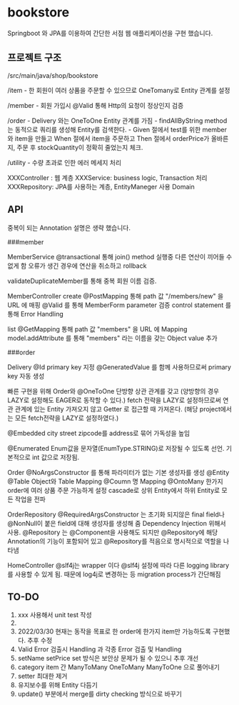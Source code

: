 # bookstore

Springboot 와 JPA를 이용하여 간단한 서점 웹 애플리케이션을 구현 했습니다.

## 프로젝트 구조

/src/main/java/shop/bookstore
  
  /item - 한 회원이 여러 상품을 주문할 수 있으므로 OneTomany로 Entity 관계를 설정
  
  /member - 회원 가입시 @Valid 통해 Http의 요청이 정상인지 검증
  
  /order - Delivery 와는 OneToOne Entity 관계를 가짐
         - findAllByString method는 동적으로 쿼리를 생성해 Entity를 검색한다.
         - Given 절에서 test를 위한 member와 item을 만들고 When 절에서 item을 주문하고 Then 절에서 orderPrice가 올바른지, 주문 후 stockQuantity이 정확히 줄었는지 체크.
  
  /utility - 수량 초과로 인한 에러 메세지 처리
  
  XXXController :  웹 계층
  XXXService: business logic, Transaction 처리
  XXXRepository: JPA를 사용하는 계층, EntityManeger 사용
  Domain


## API
중복이 되는 Annotation 설명은 생략 했습니다.

###member

MemberService
@transactional 통해
join() method 실행중 다른 연산이 끼어들 수 없게 함
오류가 생긴 경우에 연산을 취소하고 rollback

validateDuplicateMember를 통해 중복 회원 이름 검증.

MemberController
create
@PostMapping 통해 path 값 "/members/new" 을 URL 에 매핑
@Valid 를 통해 MemberForm parameter 검증
control statement 를 통해 Error Handling

list
@GetMapping 통해 path 값 "members" 을 URL 에 Mapping
model.addAttribute 를 통해 "members" 라는 이름을 갖는 Object value 추가

###order

Delivery
@Id
primary key 지정
@GeneratedValue 를 함께 사용하므로써 primary key 자동 생성

빠른 구현을 위해 Order와 @OneToOne 단방향 상관 관계를 갖고 (양방향의 경우 LAZY로 설정해도 EAGER로 동작할 수 있다.) fetch 전략을 LAZY로 설정하므로써
연관 관계에 있는 Entity 가져오지 않고 Getter 로 접근할 때 가져온다. (해당 project에서는 모든 fetch전략을 LAZY로 설정하였다.)

@Embedded
city street zipcode를 address로 묶어 가독성을 높임

@Enumerated
Enum값을 문자열(EnumType.STRING)로 저장될 수 있도록 선언. 기본적으로 int 값으로 저장됨.

Order
@NoArgsConstructor 를 통해 파라미터가 없는 기본 생성자를 생성
@Entity @Table Object와 Table Mapping
@Coumn 명 Mapping
@OntoMany 한가지 order에 여러 상품 주문 가능하게 설정 cascade로 상위 Entity에서 하위 Entity로 모든 작업을 전파

OrderRepository
@RequiredArgsConstructor 는 초기화 되지않은 final field나 @NonNull이 붙은 field에 대해 생성자를 생성해 줌 Dependency Injection 위해서 사용.
@Repository 는 @Component을 사용해도 되지만  @Repository에 해당 Annotation의 기능이 포함되어 있고 @Repository를 적음으로 명시적으로 역할을 나타냄

HomeController
@slf4j는 wrapper 이다
@slf4j 설정에 따라 다른 logging library를 사용할 수 있게 됨.
때문에 log4j로 변경하는 등 migration process가 간단해짐


## TO-DO
1. xxx 사용해서 unit test 작성
2. 
3. 2022/03/30 현재는 동작을 목표로 한 order에 한가지 item만 가능하도록 구현했다. 추후 수정
4. Valid Error 검출시 Handling 과 각종 Error 검출 및 Handling
5. setName setPrice set 방식은 보안상 문제가 될 수 있으니 추후 개선
6. category item 간 ManyToMany OneToMany ManyToOne 으로 풀어내기
7. setter 최대한 제거
8. 유지보수를 위해 Entity 다듬기
9. update() 부분에서 merge를 dirty checking 방식으로 바꾸기

